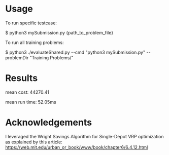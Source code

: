 # Usage

To run specific testcase:

$ python3 mySubmission.py {path_to_problem_file}

To run all training problems:

$ python3 ./evaluateShared.py --cmd "python3 mySubmission.py" --problemDir "Training Problems/"



# Results

mean cost: 44270.41

mean run time: 52.05ms


# Acknowledgements

I leveraged the Wright Savings Algorithm for Single-Depot VRP optimization as explained by this article: https://web.mit.edu/urban_or_book/www/book/chapter6/6.4.12.html
